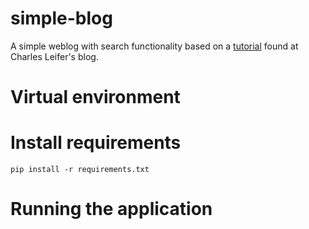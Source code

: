 # simple-blog
A simple weblog with search functionality based on a [tutorial](http://charlesleifer.com/blog/how-to-make-a-flask-blog-in-one-hour-or-less/) found at Charles Leifer's blog.

# Virtual environment

# Install requirements

````
pip install -r requirements.txt
````

# Running the application
